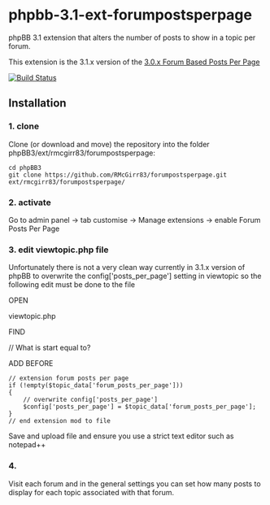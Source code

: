 phpbb-3.1-ext-forumpostsperpage
=========================

phpBB 3.1 extension that alters the number of posts to show in a topic per forum.

This extension is the 3.1.x version of the [3.0.x Forum Based Posts Per Page](https://www.phpbb.com/customise/db/mod/forum_based_posts_per_page/)

[![Build Status](https://travis-ci.org/RMcGirr83/forumpostsperpage.svg)](https://travis-ci.org/RMcGirr83/forumpostsperpage)
## Installation

### 1. clone
Clone (or download and move) the repository into the folder phpBB3/ext/rmcgirr83/forumpostsperpage:

```
cd phpBB3
git clone https://github.com/RMcGirr83/forumpostsperpage.git ext/rmcgirr83/forumpostsperpage/
```

### 2. activate
Go to admin panel -> tab customise -> Manage extensions -> enable Forum Posts Per Page

### 3. edit viewtopic.php file
Unfortunately there is not a very clean way currently in 3.1.x version of phpBB to overwrite the config['posts_per_page'] setting in viewtopic so the following edit must be done to the file

OPEN

viewtopic.php

FIND

// What is start equal to?

ADD BEFORE

```
// extension forum posts per page
if (!empty($topic_data['forum_posts_per_page']))
{
	// overwrite config['posts_per_page']
	$config['posts_per_page'] = $topic_data['forum_posts_per_page'];
}
// end extension mod to file
```

Save and upload file and ensure you use a strict text editor such as notepad++

### 4.
Visit each forum and in the general settings you can set how many posts to display for each topic associated with that forum.
